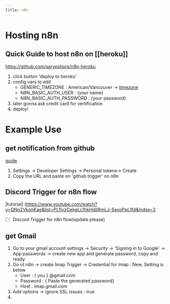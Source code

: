 ```yaml
---
title: n8n
---
```


# Hosting n8n
## Quick Guide to host n8n on [[heroku]]
https://github.com/sarveshpro/n8n-heroku
1. click button  'deploy to heroku'
2. config vars to edit
	- GENERIC_TIMEZONE : American/Vancouver -> [timezone](https://momentjs.com/timezone/)
	- N8N_BASIC_AUTH_USER : {your name}
	- N8N_BASIC_AUTH_PASSWORD : {your password}
3. later gonna ask credit card for vertification
4. deploy!



# Example Use
## get notification from github
[guide](https://docs.github.com/en/authentication/keeping-your-account-and-data-secure/creating-a-personal-access-token)
1. Settings -> Developer Settings -> Personal tokens-> Create
2. Copy the URL and paste on 'github trigger' on n8n 


## Discord Trigger for n8n flow
[tutorial] (https://www.youtube.com/watch?v=QNn2VkonKag&list=PL1IyzCekgLc1hkHdiIRmLJ-SexoPpL1fd&index=2
- [ ] Discord Trigger for n8n flow(update please)

## get Gmail
1. Go to your gmail account settings -> Security -> 'Signing in to Google' -> App passwords -> create new app and generate password, copy and ready
2. Go ot n8n -> create Imap Trigger -> Credential for Imap :  New, Setting is below
	- User : { you } @gmail.com
	-  Password : { Paste the generated password}
	-  Host : imap.gmail.com
3. Add options -> ignore SSL issues : true
4. 